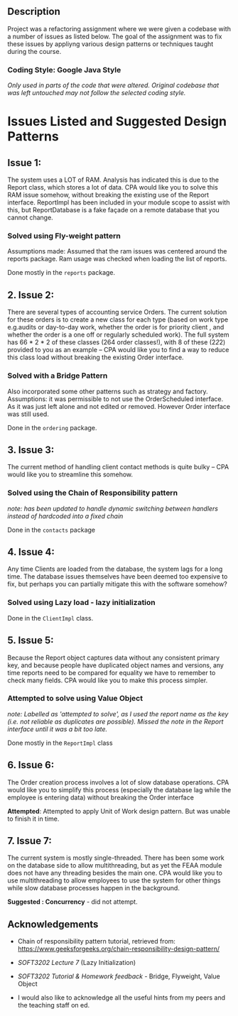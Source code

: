 ## Description
Project was a refactoring assignment where we were given a codebase with a number of issues as listed below. The goal of the assignment was to fix these issues by appliyng various design patterns or techniques taught during the course. 

### Coding Style: Google Java Style 
*Only used in parts of the code that were altered. Original codebase that was left untouched may not follow the selected coding style.*

# Issues Listed and Suggested Design Patterns

## Issue 1:  
The system uses a LOT of RAM. Analysis has indicated this is due to the Report
class, which stores a lot of data. CPA would like you to solve this RAM issue
somehow, without breaking the existing use of the Report interface. ReportImpl
has been included in your module scope to assist with this, but ReportDatabase
is a fake façade on a remote database that you cannot change.

### Solved using Fly-weight pattern
Assumptions made: Assumed that the ram issues was centered around the reports package.
Ram usage was checked when loading the list of reports. 

Done mostly in the `reports` package. 

## 2. Issue 2:  
There are several types of accounting service Orders. The current solution for
these orders is to create a new class for each type (based on work type e.g.audits or day-to-day work, whether the order is for priority client , and whether the
order is a one off or regularly scheduled work). The full system has 66 * 2 * 2 of
these classes (264 order classes!), with 8 of these (2*2*2) provided to you as an
example – CPA would like you to find a way to reduce this class load without
breaking the existing Order interface.

### Solved with a Bridge Pattern
Also incorporated some other patterns such as strategy and factory. 
Assumptions: it was permissible to not use the OrderScheduled interface. As it was just left alone and 
not edited or removed. However Order interface was still used. 

Done in the `ordering` package. 

## 3. Issue 3:  
The current method of handling client contact methods is quite bulky – CPA would like you to streamline this somehow.

### Solved using the Chain of Responsibility pattern
*note: has been updated to handle dynamic switching between handlers instead of hardcoded
into a fixed chain*

Done in the `contacts` package 

## 4. Issue 4:   
Any time Clients are loaded from the database, the system lags for a long time.
The database issues themselves have been deemed too expensive to fix, but
perhaps you can partially mitigate this with the software somehow?

### Solved using Lazy load - lazy initialization 

Done in the `ClientImpl` class.  

## 5. Issue 5:   
Because the Report object captures data without any consistent primary key, and
because people have duplicated object names and versions, any time reports
need to be compared for equality we have to remember to check many fields.
CPA would like you to make this process simpler.

### Attempted to solve using Value Object
*note: Labelled as 'attempted to solve', as I used the report name as the key (i.e. not reliable as duplicates are possible). Missed the note in the Report interface 
until it was a bit too late.* 

Done mostly in the `ReportImpl` class 

## 6. Issue 6:   
The Order creation process involves a lot of slow database operations. CPA
would like you to simplify this process (especially the database lag while the
employee is entering data) without breaking the Order interface

**Attempted**:
 Attempted to apply Unit of Work design pattern. But was unable to finish it in time. 

## 7. Issue 7:   
The current system is mostly single-threaded. There has been some work on the
database side to allow multithreading, but as yet the FEAA module does not have
any threading besides the main one. CPA would like you to use multithreading to
allow employees to use the system for other things while slow database
processes happen in the background.

**Suggested : Concurrency** - did not attempt. 

## Acknowledgements
*  Chain of responsibility pattern tutorial, retrieved from: 
https://www.geeksforgeeks.org/chain-responsibility-design-pattern/ 

*  *SOFT3202 Lecture 7* (Lazy Initialization) 

*  *SOFT3202 Tutorial & Homework feedback* - Bridge, Flyweight, Value Object

* I would also like to acknowledge all the useful hints from my peers and the teaching staff on ed. 
